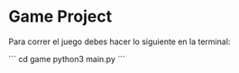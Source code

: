 # Game Project

Para correr el juego debes hacer lo siguiente en la terminal: 

´´´
cd game
python3 main.py
´´´